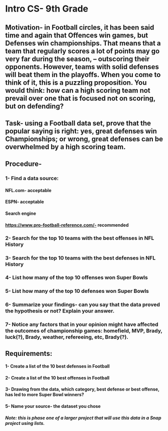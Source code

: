 # Intro CS- 9th Grade
## Motivation- in Football circles, it has been said time and again that Offences win games, but Defenses win championships. That means that a team that regularly scores a lot of points may go very far during the season, – outscoring their opponents. However, teams with solid defenses will beat them in the playoffs. When you come to think of it, this is a puzzling proposition. You would think: how can a high scoring team not prevail over one that is focused not on scoring, but on defending?
## Task- using a Football data set, prove that the popular saying is right: yes, great defenses win Championships; or wrong, great defenses can be overwhelmed by a high scoring team.
## Procedure- 
### 1- Find a data source:
#### NFL.com- acceptable
#### ESPN- acceptable
#### Search engine
#### https://www.pro-football-reference.com/- recommended
### 2- Search for the top 10 teams with the best offenses in NFL History
### 3- Search for the top 10 teams with the best defenses in NFL History
### 4- List how many of the top 10 offenses won Super Bowls
### 5- List how many of the top 10 defenses won Super Bowls
### 6- Summarize your findings- can you say that the data proved the hypothesis or not? Explain your answer. 
### 7- Notice any factors that in your opinion might have affected the outcomes of championship games: homefield, MVP, Brady, luck(?), Brady, weather, refereeing, etc, Brady(?).

## Requirements:
#### 1- Create a list of the 10 best defenses in Football
#### 2- Create a list of the 10 best offenses in Football
#### 3- Drawing from the data, which category, best defense or best offense, has led to more Super Bowl winners?
#### 5- Name your source- the dataset you chose
##### Note: this is phase one of a larger project that will use this data in a Snap project using lists.



